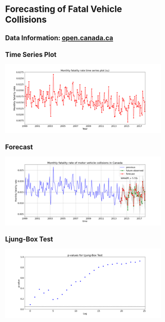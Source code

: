 # Forecasting of Fatal Vehicle Collisions

## Data Information: [open.canada.ca](https://open.canada.ca/data/en/dataset/1eb9eba7-71d1-4b30-9fb1-30cbdab7e63a)

## Time Series Plot

![fig](fatality-forecast/images/ts.png)

## Forecast

![fig](fatality-forecast/images/fig_fcst.png)

## Ljung-Box Test
![fig](fatality-forecast/images/figlb.png)